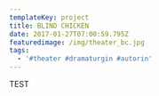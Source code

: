 ```yaml
---
templateKey: project
title: BLIND CHICKEN
date: 2017-01-27T07:00:59.795Z
featuredimage: /img/theater_bc.jpg
tags:
  - '#theater #dramaturgin #autorin'
---
```

TEST
